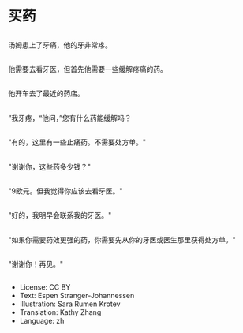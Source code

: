 # 买药

##
汤姆患上了牙痛，他的牙非常疼。

##
他需要去看牙医，但首先他需要一些缓解疼痛的药。

##
他开车去了最近的药店。

##
”我牙疼，“他问，”您有什么药能缓解吗？

##
"有的，这里有一些止痛药。不需要处方单。"

##
"谢谢你，这些药多少钱？"

##
"9欧元。但我觉得你应该去看牙医。"

##
"好的，我明早会联系我的牙医。"

##
"如果你需要药效更强的药，你需要先从你的牙医或医生那里获得处方单。"

##
"谢谢你！再见。"

##
* License: CC BY
* Text: Espen Stranger-Johannessen
* Illustration: Sara Rumen Krotev
* Translation: Kathy Zhang
* Language: zh
